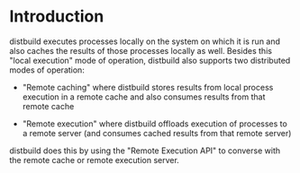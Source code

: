 # Introduction

distbuild executes processes locally on the system on which  it is run and also caches the results of those processes locally as  well. Besides this "local execution" mode of operation, distbuild also supports two distributed modes of operation:

- "Remote caching" where distbuild stores results from local process execution in a remote cache and also consumes results from that remote cache

- "Remote execution" where distbuild offloads execution of processes to a remote server (and consumes cached results from that remote server)

distbuild does this by using the "Remote Execution API" to converse with the remote cache or remote execution server.
